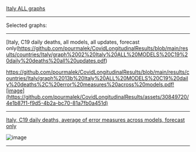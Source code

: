 [Italy ALL graphs](https://github.com/pourmalek/CovidLongitudinalResults/blob/main/results/countries/Italy/graph%2000%20Italy%20ALL%20graphs.pdf)

***

Selected graphs:

***

[Italy, C19 daily deaths, all models, all updates, forecast only(https://github.com/pourmalek/CovidLongitudinalResults/blob/main/results/countries/Italy/graph%2002%20Italy%20ALL%20MODELS%20C19%20daily%20deaths%20all%20updates.pdf)

https://github.com/pourmalek/CovidLongitudinalResults/blob/main/results/countries/Italy/graph%2013b%20Italy%20ALL%20MODELS%20C19%20daily%20deaths%2C%20error%20measures%20across%20models.pdf![image](https://github.com/pourmalek/CovidLongitudinalResults/assets/30849720/4e1b87f1-f9d5-4b2a-bc70-81a7fb0a451d)

***

[Italy, C19 daily deaths, average of error measures across models, forecast only](https://github.com/pourmalek/CovidLongitudinalResults/blob/main/results/countries/Italy/graph%2013b%20Italy%20ALL%20MODELS%20C19%20daily%20deaths%2C%20error%20measures%20across%20models.pdf)

![image](https://github.com/pourmalek/CovidLongitudinalResults/assets/30849720/9be4ca0d-9d60-4a80-a23d-a4c0bc80b53b)

***
